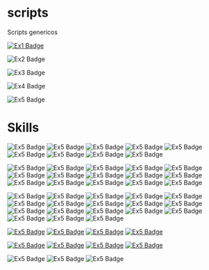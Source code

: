 # scripts
Scripts genericos

[![Ex1 Badge](https://img.shields.io/endpoint?color=green&label=a&logo=gmail&logoColor=green&url=https%3A%2F%2Fraw.githubusercontent.com%2Fjorgenery%2Fscripts%2Fmaster%2Fshieldsio.json)](http://xxx)

![Ex2 Badge](https://img.shields.io/static/v1?logo=gmail&label=gmail&message=x@gmail.comm&color=blue&style=for-the-badge)

![Ex3 Badge](https://img.shields.io/endpoint?url=https%3A%2F%2Fraw.githubusercontent.com%2Fjorgenery%2Fscripts%2Fmaster%2Fshieldsio.json)

![Ex4 Badge](https://img.shields.io/badge/linkedin-jorgenery-yellowgreen)

![Ex5 Badge](https://img.shields.io/badge/Jorge%20Nery--blue?style=for-the-badge&logo=Linkedin&logoColor=white)
# Skills
![Ex5 Badge](https://img.shields.io/badge/Business&nbsp;Intelligence-Senior-red?logoColor=white)
![Ex5 Badge](https://img.shields.io/badge/Data&nbsp;Analitics-Senior-red?logoColor=white)
![Ex5 Badge](https://img.shields.io/badge/SQL-Senior-red?logoColor=white)
![Ex5 Badge](https://img.shields.io/badge/QlikView-Senior-red?logoColor=white)
![Ex5 Badge](https://img.shields.io/badge/HTML-Senior-red?logo=html&logoColor=white)
![Ex5 Badge](https://img.shields.io/badge/CSS-Senior-red?logo=css&logoColor=white)
![Ex5 Badge](https://img.shields.io/badge/Linux-Senior-red?logo=linux&logoColor=white)
![Ex5 Badge](https://img.shields.io/badge/GitHub-Senior-red?logo=github&logoColor=white)
![Ex5 Badge](https://img.shields.io/badge/ITIL-Senior-red?logoColor=white)


![Ex5 Badge](https://img.shields.io/badge/BootStrap-Pleno-blue?logo=bootstrap&logoColor=white)
![Ex5 Badge](https://img.shields.io/badge/Vue.js-Pleno-blue?logo=vue.js&logoColor=white)
![Ex5 Badge](https://img.shields.io/badge/PowerBI-Pleno-blue?logo=power-bi&logoColor=white)
![Ex5 Badge](https://img.shields.io/badge/Python-Pleno-blue?logo=python&logoColor=white)
![Ex5 Badge](https://img.shields.io/badge/JavaScript-Pleno-blue?logo=javascript&logoColor=white)
![Ex5 Badge](https://img.shields.io/badge/JQuery-Pleno-blue?logo=jquery&logoColor=white)
![Ex5 Badge](https://img.shields.io/badge/Java-Pleno-blue?logo=java&logoColor=white)
![Ex5 Badge](https://img.shields.io/badge/PHP-Pleno-blue?logo=php&logoColor=white)
![Ex5 Badge](https://img.shields.io/badge/Delphi-Pleno-blue?logo=delphi&logoColor=white)
![Ex5 Badge](https://img.shields.io/badge/Oracle-Pleno-blue?logo=oracle&logoColor=white)
![Ex5 Badge](https://img.shields.io/badge/SQL&nbsp;Server-Pleno-blue?logo=microsoftsqlserver&logoColor=white)
![Ex5 Badge](https://img.shields.io/badge/PostgreSQL-Pleno-blue?logo=postgresql&logoColor=white)
![Ex5 Badge](https://img.shields.io/badge/SCRUM-Pleno-blue?logoColor=white)
![Ex5 Badge](https://img.shields.io/badge/Django-Pleno-blue?logo=django&logoColor=white)
![Ex5 Badge](https://img.shields.io/badge/Flask-Pleno-blue?logo=flask&logoColor=white)

![Ex5 Badge](https://img.shields.io/badge/Spring--Junior-green?logo=spring&logoColor=white)
![Ex5 Badge](https://img.shields.io/badge/Machine&nbsp;Learning-Junior-green?logo=spring&logoColor=white)
![Ex5 Badge](https://img.shields.io/badge/Android&nbsp;Developer-Junior-green?logo=android&logoColor=white)
![Ex5 Badge](https://img.shields.io/badge/.NET-Junior-green?logo=dot-net&logoColor=white)
![Ex5 Badge](https://img.shields.io/badge/C&nbsp&#35;-Junior-green?logo=csharp&logoColor=white)
![Ex5 Badge](https://img.shields.io/badge/Azure-Junior-green?logo=microsoftazure&logoColor=white)
![Ex5 Badge](https://img.shields.io/badge/AWS-Junior-green?logo=amazonaws&logoColor=white)
![Ex5 Badge](https://img.shields.io/badge/Google&nbsp;Cloud-Junior-green?logo=googlecloud&logoColor=white)
![Ex5 Badge](https://img.shields.io/badge/XenServer-Junior-green?logo=xenserver&logoColor=white)
![Ex5 Badge](https://img.shields.io/badge/Proxmox-Junior-green?logo=proxmox&logoColor=white)
![Ex5 Badge](https://img.shields.io/badge/Docker-Junior-green?logo=docker&logoColor=white)
![Ex5 Badge](https://img.shields.io/badge/GraphQL-Junior-green?logo=graphql&logoColor=white)
![Ex5 Badge](https://img.shields.io/badge/Flutter-Junior-green?logo=flutter&logoColor=white)
![Ex5 Badge](https://img.shields.io/badge/NodeJs-Junior-green?logo=node.js&logoColor=white)
![Ex5 Badge](https://img.shields.io/badge/Express-Junior-green?logo=express&logoColor=white)
![Ex5 Badge](https://img.shields.io/badge/MongoDB-Junior-green?logo=mongodb&logoColor=white)
![Ex5 Badge](https://img.shields.io/badge/IoT&nbsp;Arduino-Junior-green?logo=arduino&logoColor=white)
![Ex5 Badge](https://img.shields.io/badge/IoT&nbsp;Raspberry-Junior-green?logo=raspberry&logoColor=white)

[![Ex5 Badge](https://img.shields.io/badge/IA-Starter-yellow?logo=ia&logoColor=white)]()
[![Ex5 Badge](https://img.shields.io/badge/Visão&nbsp;Computacional-Starter-yellow?logo=ia&logoColor=white)]()
[![Ex5 Badge](https://img.shields.io/badge/React-Starter-yellow?logo=react&logoColor=white)]()
[![Ex5 Badge](https://img.shields.io/badge/Angular-Starter-yellow?logo=angular&logoColor=white)](https://angular.io/tutorial)

[![Ex5 Badge](https://img.shields.io/badge/R-Learning-white?logo=r&logoColor=black)]()
[![Ex5 Badge](https://img.shields.io/badge/Alexa-Learning-white?logo=alexa&logoColor=black)]()
[![Ex5 Badge](https://img.shields.io/badge/Elixir-Learning-white?logo=elixir&logoColor=black)]()
[![Ex5 Badge](https://img.shields.io/badge/IBM&nbspWhatson-Learning-white?logo=ibm&logoColor=black)]()


![Ex5 Badge](https://img.shields.io/badge/TypeScript-Junior-green?logo=typescript&logoColor=white)
![Ex5 Badge](https://img.shields.io/badge/JavaScript-Pleno-blue?logo=javascript&logoColor=white)
![Ex5 Badge](https://img.shields.io/badge/QlikView-Senior-red?logo=pascal&logoColor=white)


